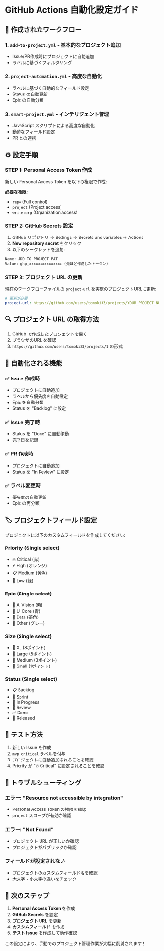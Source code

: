 # GitHub Actions 自動化設定ガイド

## 🚀 作成されたワークフロー

### 1. `add-to-project.yml` - 基本的なプロジェクト追加
- Issue/PR作成時にプロジェクトに自動追加
- ラベルに基づくフィルタリング

### 2. `project-automation.yml` - 高度な自動化
- ラベルに基づく自動的なフィールド設定
- Status の自動更新
- Epic の自動分類

### 3. `smart-project.yml` - インテリジェント管理
- JavaScript スクリプトによる高度な自動化
- 動的なフィールド設定
- PR との連携

## ⚙️ 設定手順

### STEP 1: Personal Access Token 作成

新しい Personal Access Token を以下の権限で作成:

**必要な権限:**
- `repo` (Full control)
- `project` (Project access)
- `write:org` (Organization access)

### STEP 2: GitHub Secrets 設定

1. GitHub リポジトリ → Settings → Secrets and variables → Actions
2. **New repository secret** をクリック
3. 以下のシークレットを追加:

```
Name: ADD_TO_PROJECT_PAT
Value: ghp_xxxxxxxxxxxxxxx (先ほど作成したトークン)
```

### STEP 3: プロジェクト URL の更新

現在のワークフローファイルの `project-url` を実際のプロジェクトURLに更新:

```yaml
# 更新が必要
project-url: https://github.com/users/tomoki33/projects/YOUR_PROJECT_NUMBER
```

## 🔍 プロジェクト URL の取得方法

1. GitHub で作成したプロジェクトを開く
2. ブラウザのURL を確認
3. `https://github.com/users/tomoki33/projects/1` の形式

## 🎯 自動化される機能

### ✅ Issue 作成時
- プロジェクトに自動追加
- ラベルから優先度を自動設定
- Epic を自動分類
- Status を "Backlog" に設定

### ✅ Issue 完了時  
- Status を "Done" に自動移動
- 完了日を記録

### ✅ PR 作成時
- プロジェクトに自動追加
- Status を "In Review" に設定

### ✅ ラベル変更時
- 優先度の自動更新
- Epic の再分類

## 🏷️ プロジェクトフィールド設定

プロジェクトに以下のカスタムフィールドを作成してください:

### Priority (Single select)
- 🔥 Critical (赤)
- ⚡ High (オレンジ) 
- 📋 Medium (黄色)
- 📅 Low (緑)

### Epic (Single select)
- 🤖 AI Vision (紫)
- 🎨 UI Core (青)
- 💾 Data (茶色)
- 🔧 Other (グレー)

### Size (Single select)
- 🐋 XL (8ポイント)
- 🦑 Large (5ポイント)
- 📏 Medium (3ポイント)
- 🐁 Small (1ポイント)

### Status (Single select)
- 📋 Backlog
- 🎯 Sprint
- 🔄 In Progress
- 👀 Review  
- ✅ Done
- 🚀 Released

## 🧪 テスト方法

1. 新しい Issue を作成
2. `mvp:critical` ラベルを付与
3. プロジェクトに自動追加されることを確認
4. Priority が "🔥 Critical" に設定されることを確認

## 🚨 トラブルシューティング

### エラー: "Resource not accessible by integration"
- Personal Access Token の権限を確認
- `project` スコープが有効か確認

### エラー: "Not Found"
- プロジェクト URL が正しいか確認
- プロジェクトがパブリックか確認

### フィールドが設定されない
- プロジェクトのカスタムフィールド名を確認
- 大文字・小文字の違いをチェック

## 🔄 次のステップ

1. **Personal Access Token** を作成
2. **GitHub Secrets** を設定
3. **プロジェクト URL** を更新
4. **カスタムフィールド** を作成
5. **テスト Issue** を作成して動作確認

この設定により、手動でのプロジェクト管理作業が大幅に削減されます！
